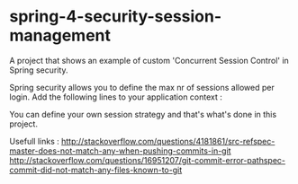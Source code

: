 # spring-4-security-session-management

A project that shows an example of custom 'Concurrent Session Control' in Spring security. 

Spring security allows you to define the max nr of sessions allowed per login.
Add the following lines to your application context :

<session-management>
	<concurrency-control max-sessions="1" />
</session-management>

You can define your own session strategy and that's what's done in this project. 

Usefull links :
http://stackoverflow.com/questions/4181861/src-refspec-master-does-not-match-any-when-pushing-commits-in-git
http://stackoverflow.com/questions/16951207/git-commit-error-pathspec-commit-did-not-match-any-files-known-to-git
